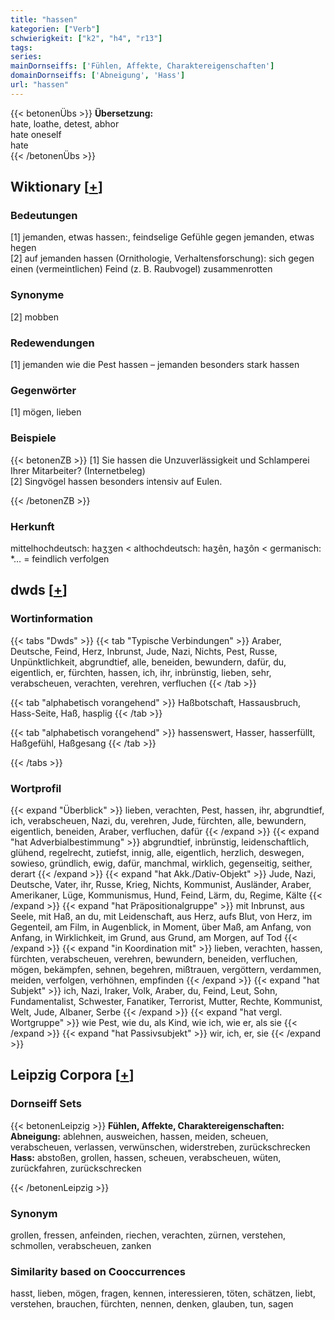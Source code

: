 ```yaml
---
title: "hassen"
kategorien: ["Verb"]
schwierigkeit: ["k2", "h4", "r13"]
tags:
series:
mainDornseiffs: ['Fühlen, Affekte, Charaktereigenschaften']
domainDornseiffs: ['Abneigung', 'Hass']
url: "hassen"
---
```


{{< betonenÜbs >}}
**Übersetzung:**  
hate, loathe, detest, abhor  
hate oneself  
hate  
{{< /betonenÜbs >}}

## Wiktionary [[+](https://de.wiktionary.org/wiki/hassen)]

### Bedeutungen
[1] jemanden, etwas hassen:, feindselige Gefühle gegen jemanden, etwas hegen  
[2] auf jemanden hassen (Ornithologie, Verhaltensforschung): sich gegen einen (vermeintlichen) Feind (z. B. Raubvogel) zusammenrotten  

### Synonyme
[2] mobben  

### Redewendungen
[1] jemanden wie die Pest hassen – jemanden besonders stark hassen  

### Gegenwörter
[1] mögen, lieben  

### Beispiele
{{< betonenZB >}}
[1] Sie hassen die Unzuverlässigkeit und Schlamperei Ihrer Mitarbeiter? (Internetbeleg)  
[2] Singvögel hassen besonders intensiv auf Eulen.  

{{< /betonenZB >}}
### Herkunft
mittelhochdeutsch: haʒʒen < althochdeutsch: haʒên, haʒôn < germanisch: *… = feindlich verfolgen  



## dwds [[+](https://www.dwds.de/wb/hassen)]

### Wortinformation
{{< tabs "Dwds" >}}
{{< tab "Typische Verbindungen" >}}
Araber, Deutsche, Feind, Herz, Inbrunst, Jude, Nazi, Nichts, Pest, Russe, Unpünktlichkeit, abgrundtief, alle, beneiden, bewundern, dafür, du, eigentlich, er, fürchten, hassen, ich, ihr, inbrünstig, lieben, sehr, verabscheuen, verachten, verehren, verfluchen
{{< /tab >}}

{{< tab "alphabetisch vorangehend" >}}
Haßbotschaft, Hassausbruch, Hass-Seite, Haß, hasplig
{{< /tab >}}

{{< tab "alphabetisch vorangehend" >}}
hassenswert, Hasser, hasserfüllt, Haßgefühl, Haßgesang
{{< /tab >}}

{{< /tabs >}}

### Wortprofil
{{< expand "Überblick" >}} lieben, verachten, Pest, hassen, ihr, abgrundtief, ich, verabscheuen, Nazi, du, verehren, Jude, fürchten, alle, bewundern, eigentlich, beneiden, Araber, verfluchen, dafür {{< /expand >}}
{{< expand "hat Adverbialbestimmung" >}} abgrundtief, inbrünstig, leidenschaftlich, glühend, regelrecht, zutiefst, innig, alle, eigentlich, herzlich, deswegen, sowieso, gründlich, ewig, dafür, manchmal, wirklich, gegenseitig, seither, derart {{< /expand >}}
{{< expand "hat Akk./Dativ-Objekt" >}} Jude, Nazi, Deutsche, Vater, ihr, Russe, Krieg, Nichts, Kommunist, Ausländer, Araber, Amerikaner, Lüge, Kommunismus, Hund, Feind, Lärm, du, Regime, Kälte {{< /expand >}}
{{< expand "hat Präpositionalgruppe" >}} mit Inbrunst, aus Seele, mit Haß, an du, mit Leidenschaft, aus Herz, aufs Blut, von Herz, im Gegenteil, am Film, in Augenblick, in Moment, über Maß, am Anfang, von Anfang, in Wirklichkeit, im Grund, aus Grund, am Morgen, auf Tod {{< /expand >}}
{{< expand "in Koordination mit" >}} lieben, verachten, hassen, fürchten, verabscheuen, verehren, bewundern, beneiden, verfluchen, mögen, bekämpfen, sehnen, begehren, mißtrauen, vergöttern, verdammen, meiden, verfolgen, verhöhnen, empfinden {{< /expand >}}
{{< expand "hat Subjekt" >}} ich, Nazi, Iraker, Volk, Araber, du, Feind, Leut, Sohn, Fundamentalist, Schwester, Fanatiker, Terrorist, Mutter, Rechte, Kommunist, Welt, Jude, Albaner, Serbe {{< /expand >}}
{{< expand "hat vergl. Wortgruppe" >}} wie Pest, wie du, als Kind, wie ich, wie er, als sie {{< /expand >}}
{{< expand "hat Passivsubjekt" >}} wir, ich, er, sie {{< /expand >}}

## Leipzig Corpora [[+](https://corpora.uni-leipzig.de/en/res?word=hassen&corpusId=deu_newscrawl-public_2018)]

### Dornseiff Sets
{{< betonenLeipzig >}}
**Fühlen, Affekte, Charaktereigenschaften:**  
**Abneigung:** ablehnen, ausweichen, hassen, meiden, scheuen, verabscheuen, verlassen, verwünschen, widerstreben, zurückschrecken  
**Hass:** abstoßen, grollen, hassen, scheuen, verabscheuen, wüten, zurückfahren, zurückschrecken  

{{< /betonenLeipzig >}}

### Synonym
grollen, fressen, anfeinden, riechen, verachten, zürnen, verstehen, schmollen, verabscheuen, zanken


### Similarity based on Cooccurrences
hasst, lieben, mögen, fragen, kennen, interessieren, töten, schätzen, liebt, verstehen, brauchen, fürchten, nennen, denken, glauben, tun, sagen

